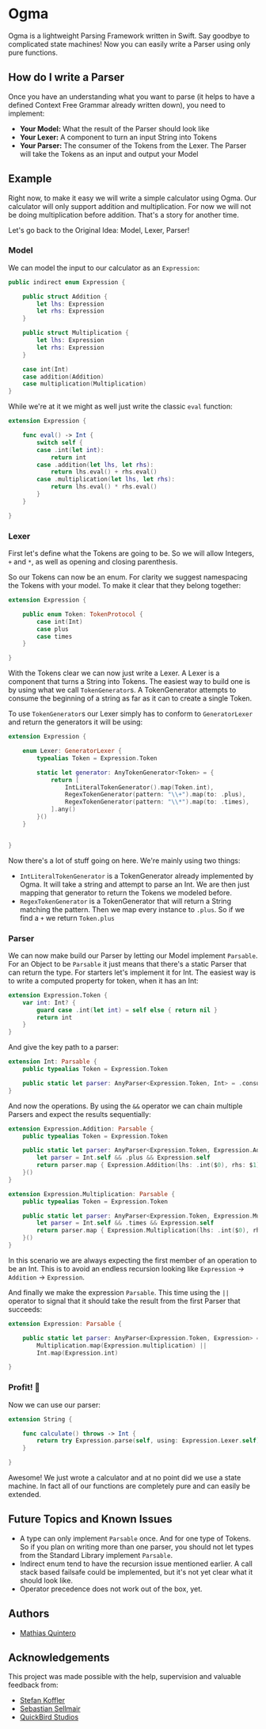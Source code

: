 # Ogma

Ogma is a lightweight Parsing Framework written in Swift. Say goodbye to complicated state machines! Now you can easily write a Parser using only pure functions.

## How do I write a Parser

Once you have an understanding what you want to parse (it helps to have a defined Context Free Grammar already written down), you need to implement:

- **Your Model:** What the result of the Parser should look like
- **Your Lexer:** A component to turn an input String into Tokens
- **Your Parser:** The consumer of the Tokens from the Lexer. The Parser will take the Tokens as an input and output your Model

## Example

Right now, to make it easy we will write a simple calculator using Ogma. Our calculator will only support addition and multiplication. For now we will not be doing multiplication before addition. That's a story for another time.

Let's go back to the Original Idea: Model, Lexer, Parser!

### Model

We can model the input to our calculator as an `Expression`:

```swift
public indirect enum Expression {

    public struct Addition {
        let lhs: Expression
        let rhs: Expression
    }

    public struct Multiplication {
        let lhs: Expression
        let rhs: Expression
    }

    case int(Int)
    case addition(Addition)
    case multiplication(Multiplication)
}
```

While we're at it we might as well just write the classic `eval` function:

```swift
extension Expression {

    func eval() -> Int {
        switch self {
        case .int(let int):
            return int
        case .addition(let lhs, let rhs):
            return lhs.eval() + rhs.eval()
        case .multiplication(let lhs, let rhs):
            return lhs.eval() * rhs.eval()
        }
    }

}
```

### Lexer

First let's define what the Tokens are going to be. So we will allow Integers, `+` and `*`, as well as opening and closing parenthesis.

So our Tokens can now be an enum. For clarity we suggest namespacing the Tokens with your model. To make it clear that they belong together:

```swift
extension Expression {

    public enum Token: TokenProtocol {
        case int(Int)
        case plus
        case times
    }

}
```

With the Tokens clear we can now just write a Lexer. A Lexer is a component that turns a String into Tokens. The easiest way to build one is by using what we call `TokenGenerator`s. A TokenGenerator attempts to consume the beginning of a string as far as it can to create a single Token. 

To use `TokenGenerator`s our Lexer simply has to conform to `GeneratorLexer` and return the generators it will be using:

```swift
extension Expression {

    enum Lexer: GeneratorLexer {
        typealias Token = Expression.Token

        static let generator: AnyTokenGenerator<Token> = {
            return [
                IntLiteralTokenGenerator().map(Token.int),
                RegexTokenGenerator(pattern: "\\+").map(to: .plus),
                RegexTokenGenerator(pattern: "\\*").map(to: .times),
            ].any()
        }()
    }


}
```

Now there's a lot of stuff going on here. We're mainly using two things:

- `IntLiteralTokenGenerator` is a TokenGenerator already implemented by Ogma. It will take a string and attempt to parse an Int. We are then just mapping that generator to return the Tokens we modeled before.
- `RegexTokenGenerator` is a TokenGenerator that will return a String matching the pattern. Then we map every instance to `.plus`.  So if we find a `+` we return `Token.plus`

### Parser

We can now make build our Parser by letting our Model implement `Parsable`. For an Object to be `Parsable` it just means that there's a static Parser that can return the type.
For starters let's implement it for Int. The easiest way is to write a computed property for token, when it has an Int:

```swift
extension Expression.Token {
    var int: Int? {
        guard case .int(let int) = self else { return nil }
        return int
    }
}
```

And give the key path to a parser:

```swift
extension Int: Parsable {
    public typealias Token = Expression.Token

    public static let parser: AnyParser<Expression.Token, Int> = .consuming(keyPath: \.int)
}
```

And now the operations. By using the `&&` operator we can chain multiple Parsers and expect the results sequentially:

```swift
extension Expression.Addition: Parsable {
    public typealias Token = Expression.Token

    public static let parser: AnyParser<Expression.Token, Expression.Addition> = {
        let parser = Int.self && .plus && Expression.self
        return parser.map { Expression.Addition(lhs: .int($0), rhs: $1) }
    }()
}

extension Expression.Multiplication: Parsable {
    public typealias Token = Expression.Token

    public static let parser: AnyParser<Expression.Token, Expression.Multiplication> = {
        let parser = Int.self && .times && Expression.self
        return parser.map { Expression.Multiplication(lhs: .int($0), rhs: $1) }
    }()
}
```

In this scenario we are always expecting the first member of an operation to be an Int. This is to avoid an endless recursion looking like `Expression` -> `Addition` -> `Expression`.

And finally we make the expression `Parsable`. This time using the `||` operator to signal that it should take the result from the first Parser that succeeds:

```swift
extension Expression: Parsable {

    public static let parser: AnyParser<Expression.Token, Expression> = Addition.map(Expression.addition) ||
        Multiplication.map(Expression.multiplication) ||
        Int.map(Expression.int)

}
```

### Profit! 💸

Now we can use our parser:

```swift
extension String {

    func calculate() throws -> Int {
        return try Expression.parse(self, using: Expression.Lexer.self).eval()
    }

}
```

Awesome! We just wrote a calculator and at no point did we use a state machine. In fact all of our functions are completely pure and can easily be extended.

## Future Topics and Known Issues

- A type can only implement `Parsable` once. And for one type of Tokens. So if you plan on writing more than one parser, you should not let types from the Standard Library implement `Parsable`.
- Indirect enum tend to have the recursion issue mentioned earlier. A call stack based failsafe could be implemented, but it's not yet clear what it should look like.
- Operator precedence does not work out of the box, yet.


## Authors

- [Mathias Quintero](https://github.com/nerdsupremacist)

## Acknowledgements

This project was made possible with the help, supervision and valuable feedback from:

- [Stefan Koffler](https://github.com/grafele)
- [Sebastian Sellmair](https://github.com/sellmair)
- [QuickBird Studios](https://github.com/quickbirdstudios)
